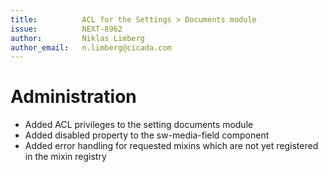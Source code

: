```yaml
---
title:          ACL for the Settings > Documents module
issue:          NEXT-8962
author:         Niklas Limberg
author_email:   n.limberg@cicada.com
---
```

# Administration
* Added ACL privileges to the setting documents module
* Added disabled property to the sw-media-field component
* Added error handling for requested mixins which are not yet registered in the mixin registry
